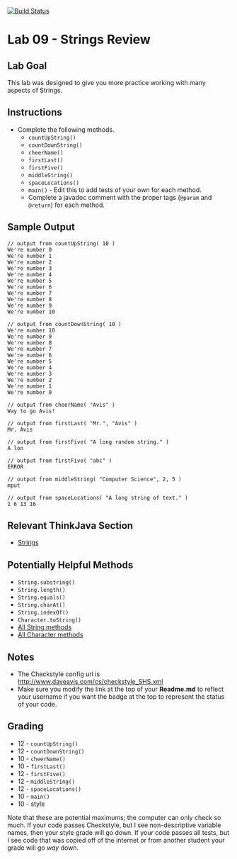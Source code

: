 [![Build Status](https://travis-ci.com/StratfordHS-CS2/lab-09-strings-review-username.svg)](https://travis-ci.com/StratfordHS-CS2/lab-09-strings-review-username)

# Lab 09 - Strings Review

## Lab Goal
This lab was designed to give you more practice working with many aspects of Strings.

## Instructions
* Complete the following methods.
  * `countUpString()`
  * `countDownString()`
  * `cheerName()`
  * `firstLast()`
  * `firstFive()`
  * `middleString()`
  * `spaceLocations()`
  * `main()` - Edit this to add tests of your own for each method.
  * Complete a javadoc comment with the proper tags (`@param` and `@return`) for each method.

## Sample Output
```
// output from countUpString( 10 )
We're number 0
We're number 1
We're number 2
We're number 3
We're number 4
We're number 5
We're number 6
We're number 7
We're number 8
We're number 9
We're number 10

// output from countDownString( 10 )
We're number 10
We're number 9
We're number 8
We're number 7
We're number 6
We're number 5
We're number 4
We're number 3
We're number 2
We're number 1
We're number 0

// output from cheerName( "Avis" )
Way to go Avis!

// output from firstLast( "Mr.", "Avis" )
Mr. Avis

// output from firstFive( "A long random string." )
A lon

// output from firstFive( "abc" )
ERROR

// output from middleString( "Computer Science", 2, 5 )
mput

// output from spaceLocations( "A long string of text." )
1 6 13 16 
```
  
## Relevant ThinkJava Section
* [Strings](http://greenteapress.com/thinkjava6/html/thinkjava6010.html)

## Potentially Helpful Methods
* `String.substring()`
* `String.length()`
* `String.equals()`
* `String.charAt()`
* `String.indexOf()`
* `Character.toString()`
* [All String methods](https://docs.oracle.com/javase/8/docs/api/java/lang/String.html)
* [All Character methods](https://docs.oracle.com/javase/8/docs/api/java/lang/Character.html)

## Notes
* The Checkstyle config url is http://www.daveavis.com/cs/checkstyle_SHS.xml
* Make sure you modify the link at the top of your **Readme.md** to reflect your username if you want the badge at the top to represent the status of your code.

## Grading
* 12 - `countUpString()`
* 12 - `countDownString()`
* 10 - `cheerName()`
* 10 - `firstLast()`
* 12 - `firstFive()`
* 12 - `middleString()`
* 12 - `spaceLocations()`
* 10 - `main()`
* 10 - style

Note that these are potential maximums; the computer can only check so much.  If your code passes Checkstyle, but I see non-descriptive variable names, then your style grade will go down.  If your code passes all tests, but I see code that was copied off of the internet or from another student your grade will go *way* down.
